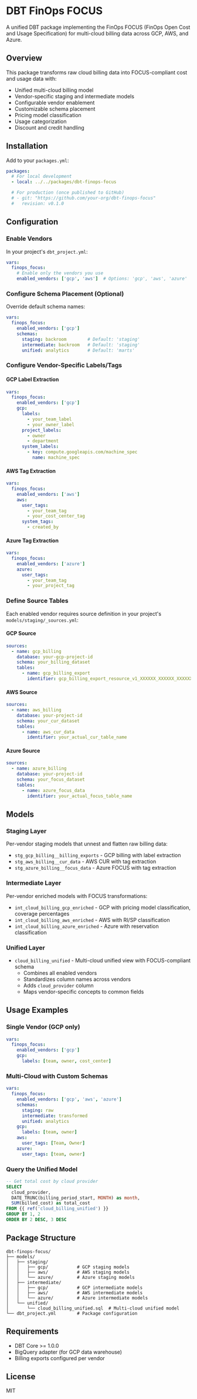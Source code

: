 # DBT FinOps FOCUS

A unified DBT package implementing the FinOps FOCUS (FinOps Open Cost and Usage Specification) for multi-cloud billing data across GCP, AWS, and Azure.

## Overview

This package transforms raw cloud billing data into FOCUS-compliant cost and usage data with:
- Unified multi-cloud billing model
- Vendor-specific staging and intermediate models
- Configurable vendor enablement
- Customizable schema placement
- Pricing model classification
- Usage categorization
- Discount and credit handling

## Installation

Add to your `packages.yml`:

```yaml
packages:
  # For local development
  - local: ../../packages/dbt-finops-focus

  # For production (once published to GitHub)
  # - git: "https://github.com/your-org/dbt-finops-focus"
  #   revision: v0.1.0
```

## Configuration

### Enable Vendors

In your project's `dbt_project.yml`:

```yaml
vars:
  finops_focus:
    # Enable only the vendors you use
    enabled_vendors: ['gcp', 'aws']  # Options: 'gcp', 'aws', 'azure'
```

### Configure Schema Placement (Optional)

Override default schema names:

```yaml
vars:
  finops_focus:
    enabled_vendors: ['gcp']
    schemas:
      staging: backroom        # Default: 'staging'
      intermediate: backroom   # Default: 'staging'
      unified: analytics       # Default: 'marts'
```

### Configure Vendor-Specific Labels/Tags

#### GCP Label Extraction

```yaml
vars:
  finops_focus:
    enabled_vendors: ['gcp']
    gcp:
      labels:
        - your_team_label
        - your_owner_label
      project_labels:
        - owner
        - department
      system_labels:
        - key: compute.googleapis.com/machine_spec
          name: machine_spec
```

#### AWS Tag Extraction

```yaml
vars:
  finops_focus:
    enabled_vendors: ['aws']
    aws:
      user_tags:
        - your_team_tag
        - your_cost_center_tag
      system_tags:
        - created_by
```

#### Azure Tag Extraction

```yaml
vars:
  finops_focus:
    enabled_vendors: ['azure']
    azure:
      user_tags:
        - your_team_tag
        - your_project_tag
```

### Define Source Tables

Each enabled vendor requires source definition in your project's `models/staging/_sources.yml`:

#### GCP Source

```yaml
sources:
  - name: gcp_billing
    database: your-gcp-project-id
    schema: your_billing_dataset
    tables:
      - name: gcp_billing_export
        identifier: gcp_billing_export_resource_v1_XXXXXX_XXXXXX_XXXXXX
```

#### AWS Source

```yaml
sources:
  - name: aws_billing
    database: your-project-id
    schema: your_cur_dataset
    tables:
      - name: aws_cur_data
        identifier: your_actual_cur_table_name
```

#### Azure Source

```yaml
sources:
  - name: azure_billing
    database: your-project-id
    schema: your_focus_dataset
    tables:
      - name: azure_focus_data
        identifier: your_actual_focus_table_name
```

## Models

### Staging Layer

Per-vendor staging models that unnest and flatten raw billing data:
- `stg_gcp_billing__billing_exports` - GCP billing with label extraction
- `stg_aws_billing__cur_data` - AWS CUR with tag extraction
- `stg_azure_billing__focus_data` - Azure FOCUS with tag extraction

### Intermediate Layer

Per-vendor enriched models with FOCUS transformations:
- `int_cloud_billing_gcp_enriched` - GCP with pricing model classification, coverage percentages
- `int_cloud_billing_aws_enriched` - AWS with RI/SP classification
- `int_cloud_billing_azure_enriched` - Azure with reservation classification

### Unified Layer

- `cloud_billing_unified` - Multi-cloud unified view with FOCUS-compliant schema
  - Combines all enabled vendors
  - Standardizes column names across vendors
  - Adds `cloud_provider` column
  - Maps vendor-specific concepts to common fields

## Usage Examples

### Single Vendor (GCP only)

```yaml
vars:
  finops_focus:
    enabled_vendors: ['gcp']
    gcp:
      labels: [team, owner, cost_center]
```

### Multi-Cloud with Custom Schemas

```yaml
vars:
  finops_focus:
    enabled_vendors: ['gcp', 'aws', 'azure']
    schemas:
      staging: raw
      intermediate: transformed
      unified: analytics
    gcp:
      labels: [team, owner]
    aws:
      user_tags: [Team, Owner]
    azure:
      user_tags: [team, owner]
```

### Query the Unified Model

```sql
-- Get total cost by cloud provider
SELECT
  cloud_provider,
  DATE_TRUNC(billing_period_start, MONTH) as month,
  SUM(billed_cost) as total_cost
FROM {{ ref('cloud_billing_unified') }}
GROUP BY 1, 2
ORDER BY 2 DESC, 3 DESC
```

## Package Structure

```
dbt-finops-focus/
├── models/
│   ├── staging/
│   │   ├── gcp/           # GCP staging models
│   │   ├── aws/           # AWS staging models
│   │   └── azure/         # Azure staging models
│   ├── intermediate/
│   │   ├── gcp/           # GCP intermediate models
│   │   ├── aws/           # AWS intermediate models
│   │   └── azure/         # Azure intermediate models
│   └── unified/
│       └── cloud_billing_unified.sql  # Multi-cloud unified model
└── dbt_project.yml        # Package configuration
```

## Requirements

- DBT Core >= 1.0.0
- BigQuery adapter (for GCP data warehouse)
- Billing exports configured per vendor

## License

MIT
